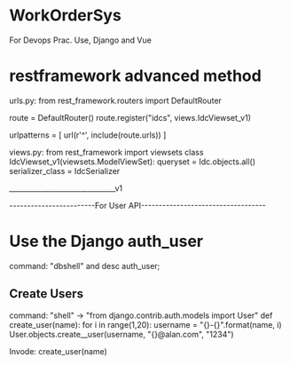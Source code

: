 # WorkOrderSys
For Devops Prac.  Use, Django and Vue

# restframework advanced method

urls.py:
from rest_framework.routers import DefaultRouter

route = DefaultRouter()
route.register("idcs", views.IdcViewset_v1)

urlpatterns = [
    url(r'^', include(route.urls))
]


views.py:
from rest_framework import viewsets
class IdcViewset_v1(viewsets.ModelViewSet):
    queryset = Idc.objects.all()
    serializer_class = IdcSerializer

______________________________v1


------------------------For User API-----------------------------------
# Use the Django auth_user
 command: "dbshell" and desc auth_user;
 
## Create Users 
command: "shell"  -> "from django.contrib.auth.models import User"
def create_user(name):
    for i in range(1,20):
        username = "{}-{}".format(name, i)
        User.objects.create__user(username, "{}@alan.com", "1234")
        
 Invode: create_user(name)
 
 
